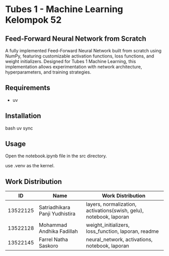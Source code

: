 # Tubes 1 - Machine Learning Kelompok 52

## Feed-Forward Neural Network from Scratch
A fully implemented Feed-Forward Neural Network built from scratch using NumPy, featuring customizable activation functions, loss functions, and weight initializers. Designed for Tubes 1 Machine Learning, this implementation allows experimentation with network architecture, hyperparameters, and training strategies.

## Requirements

- uv

## Installation

bash
uv sync

## Usage

Open the notebook.ipynb file in the src directory.

use .venv as the kernel. 

## Work Distribution
| ID         | Name                           | Work Distribution        |
|------------|--------------------------------|--------------------------|
| 13522125   | Satriadhikara Panji Yudhistira | layers, normalization, activations(swish, gelu),  notebook, laporan    |
| 13522128   | Mohammad Andhika Fadillah      | weight_initializers, loss_function, laporan, readme       |
| 13522145   | Farrel Natha Saskoro           | neural_network, activations, notebook, laporan   |
